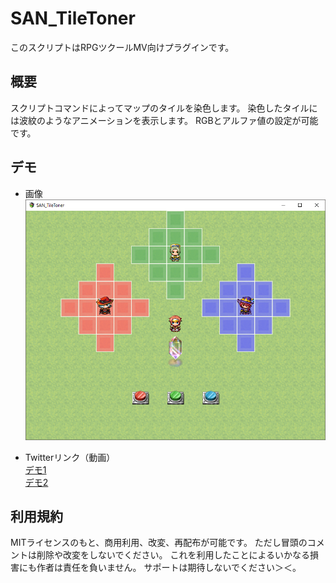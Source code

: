 # SAN_TileToner
このスクリプトはRPGツクールMV向けプラグインです。

## 概要
スクリプトコマンドによってマップのタイルを染色します。
染色したタイルには波紋のようなアニメーションを表示します。
RGBとアルファ値の設定が可能です。

## デモ

- 画像
![](./demo/TileToner_1_1.png)   

- Twitterリンク（動画）  
[デモ1](https://twitter.com/rev2nym/status/940064561364795393)  
[デモ2](https://twitter.com/rev2nym/status/810519679299186688)  

## 利用規約
MITライセンスのもと、商用利用、改変、再配布が可能です。
ただし冒頭のコメントは削除や改変をしないでください。
これを利用したことによるいかなる損害にも作者は責任を負いません。
サポートは期待しないでください＞＜。
